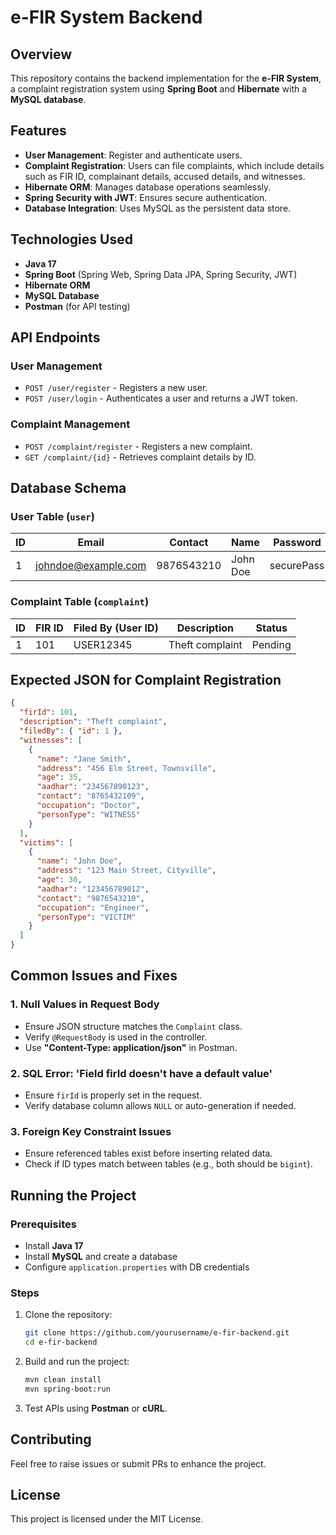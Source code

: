 # e-FIR System Backend

## Overview
This repository contains the backend implementation for the **e-FIR System**, a complaint registration system using **Spring Boot** and **Hibernate** with a **MySQL database**.

## Features
- **User Management**: Register and authenticate users.
- **Complaint Registration**: Users can file complaints, which include details such as FIR ID, complainant details, accused details, and witnesses.
- **Hibernate ORM**: Manages database operations seamlessly.
- **Spring Security with JWT**: Ensures secure authentication.
- **Database Integration**: Uses MySQL as the persistent data store.

## Technologies Used
- **Java 17**
- **Spring Boot** (Spring Web, Spring Data JPA, Spring Security, JWT)
- **Hibernate ORM**
- **MySQL Database**
- **Postman** (for API testing)

## API Endpoints
### User Management
- `POST /user/register` - Registers a new user.
- `POST /user/login` - Authenticates a user and returns a JWT token.

### Complaint Management
- `POST /complaint/register` - Registers a new complaint.
- `GET /complaint/{id}` - Retrieves complaint details by ID.

## Database Schema
### User Table (`user`)
| ID  | Email                | Contact     | Name     | Password      | Role    | User ID  |
|-----|----------------------|------------|----------|--------------|---------|----------|
| 1   | johndoe@example.com | 9876543210 | John Doe | securePass   | Citizen | USER12345 |

### Complaint Table (`complaint`)
| ID  | FIR ID | Filed By (User ID) | Description        | Status   |
|-----|--------|------------------|--------------------|----------|
| 1   | 101    | USER12345         | Theft complaint   | Pending  |

## Expected JSON for Complaint Registration
```json
{
  "firId": 101,
  "description": "Theft complaint",
  "filedBy": { "id": 1 },
  "witnesses": [
    {
      "name": "Jane Smith",
      "address": "456 Elm Street, Townsville",
      "age": 35,
      "aadhar": "234567890123",
      "contact": "8765432109",
      "occupation": "Doctor",
      "personType": "WITNESS"
    }
  ],
  "victims": [
    {
      "name": "John Doe",
      "address": "123 Main Street, Cityville",
      "age": 30,
      "aadhar": "123456789012",
      "contact": "9876543210",
      "occupation": "Engineer",
      "personType": "VICTIM"
    }
  ]
}
```

## Common Issues and Fixes
### 1. **Null Values in Request Body**
- Ensure JSON structure matches the `Complaint` class.
- Verify `@RequestBody` is used in the controller.
- Use **"Content-Type: application/json"** in Postman.

### 2. **SQL Error: 'Field firId doesn't have a default value'**
- Ensure `firId` is properly set in the request.
- Verify database column allows `NULL` or auto-generation if needed.

### 3. **Foreign Key Constraint Issues**
- Ensure referenced tables exist before inserting related data.
- Check if ID types match between tables (e.g., both should be `bigint`).

## Running the Project
### Prerequisites
- Install **Java 17**
- Install **MySQL** and create a database
- Configure `application.properties` with DB credentials

### Steps
1. Clone the repository:
   ```sh
   git clone https://github.com/yourusername/e-fir-backend.git
   cd e-fir-backend
   ```
2. Build and run the project:
   ```sh
   mvn clean install
   mvn spring-boot:run
   ```
3. Test APIs using **Postman** or **cURL**.

## Contributing
Feel free to raise issues or submit PRs to enhance the project.

## License
This project is licensed under the MIT License.


